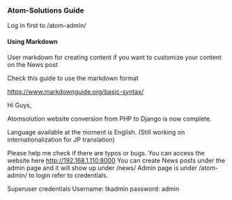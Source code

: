 ### Atom-Solutions Guide

Log in first to /atom-admin/

#### Using Markdown

User markdown for creating content if you want to customize your content on the News post

Check this guide to use the markdown format

https://www.markdownguide.org/basic-syntax/

Hi Guys, 

Atomsolution website conversion from PHP to Django is now complete. 

Language available at the moment is English. (Still working on internationalization for JP translation) 

Please help me check if there are typos or bugs. 
You can access the website here http://192.168.1.110:8000 
You can create News posts under the admin page and it will show up under /news/
Admin page is under /atom-admin/ to login refer to credentials. 

Superuser credentials
Username: tkadmin
password: admin
